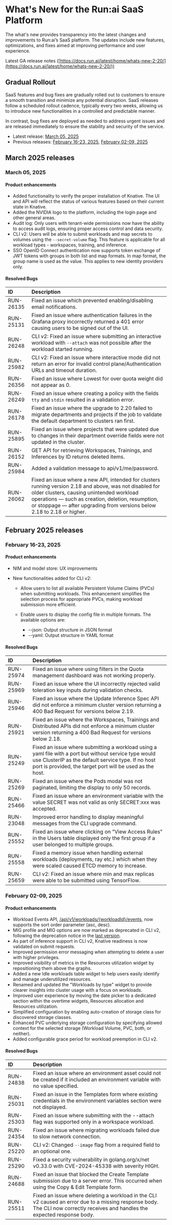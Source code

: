 # What's New for the Run:ai SaaS Platform

The what's new provides transparency into the latest changes and improvements to Run:ai’s SaaS platform. The updates include new features, optimizations, and fixes aimed at improving performance and user experience. 

Latest GA release notes ([https://docs.run.ai/latest/home/whats-new-2-20/](https://docs.run.ai/latest/home/whats-new-2-20/)) 

##  Gradual Rollout

SaaS features and bug fixes are gradually rolled out to customers to ensure a smooth transition and minimize any potential disruption.
SaaS releases follow a scheduled rollout cadence, typically every two weeks, allowing us to introduce new functionalities in a controlled and predictable manner.

In contrast, bug fixes are deployed as needed to address urgent issues and are released immediately to ensure the stability and security of the service.

* Latest release: [March 05, 2025](#march-05-2025)
* Previous releases: [February 16-23, 2025](#february-16-23-2025), [February 02-09, 2025](#february-02-09-2025)

## March 2025 releases

### March 05, 2025

#### Product enhancements

* Added functionality to verify the proper installation of Knative. The UI and API will reflect the status of various features based on their current state in Knative.
* Added the NVIDIA logo to the platform, including the login page and other general areas.
* Audit log: Only users with tenant-wide permissions now have the ability to access audit logs, ensuring proper access control and data security.
* CLI v2: Users will be able to submit workloads and map secrets to volumes using the `--secret-volume` flag. This feature is applicable for all workload types - workspaces, training, and inference.
* SSO OpenID Connect authentication now supports token exchange of JWT tokens with groups in both list and map formats. In map format, the group name is used as the value. This applies to new identity providers only.

#### Resolved Bugs 

| ID | Description |
| :---- | :---- |
| RUN-26135 | Fixed an issue which prevented enabling/disabling email notifications. |
| RUN-25131 | Fixed an issue where authentication failures in the Grafana proxy incorrectly returned a 401 error causing users to be signed out of the UI. |
| RUN-26248 | CLI v2: Fixed an issue where submitting an interactive workload with `--attach` was not possible after the workload started running. |
| RUN-25982 | CLI v2: Fixed an issue where interactive mode did not return an error for invalid control plane/Authentication URLs and timeout duration. |
| RUN-26356 | Fixed an issue where Lowest for over quota weight did not appear as 0. |
| RUN-26249 | Fixed an issue where creating a policy with the fields `tty` and `stdin` resulted in a validation error. |
| RUN-26178 | Fixed an issue where the upgrade to 2.20 failed to migrate departments and projects if the job to validate the default department to clusters ran first. |
| RUN-25895 | Fixed an issue where projects that were updated due to changes in their department override fields were not updated in the cluster. |
| RUN-26152 | GET API for retrieving Workspaces, Trainings, and Inferences by ID returns deleted items. |
| RUN-25984 | Added a validation message to api/v1/me/password. |
| RUN-26062 | Fixed an issue where a new API, intended for clusters running version 2.18 and above, was not disabled for older clusters, causing unintended workload operations — such as creation, deletion, resumption, or stoppage — after upgrading from versions below 2.18 to 2.18 or higher. |



## February 2025 releases


### February 16-23, 2025

#### Product enhancements

* NIM and model store: UX improvements
* New functionalities added for CLI v2:

    * Allow users to list all available Persistent Volume Claims (PVCs) when submitting workloads. This enhancement simplifies the selection process for appropriate PVCs, making workload submission more efficient.
    * Enable users to display the config file in multiple formats.  The available options are:

        * --json: Output structure in JSON format
        * --yaml: Output structure in YAML format


#### Resolved Bugs 

| ID | Description |
| :---- | :---- |
| RUN-25974 | Fixed an issue where using filters in the Quota management dashboard was not working properly. |
| RUN-25969 | Fixed an issue where the UI incorrectly rejected valid toleration key inputs during validation checks. |
| RUN-25946 | Fixed an issue where the Update Inference Spec API did not enforce a minimum cluster version returning a 400 Bad Request for versions below 2.19. |
| RUN-25921 | Fixed an issue where the Workspaces, Trainings and Distributed APIs did not enforce a minimum cluster version returning a 400 Bad Request for versions below 2.18. |
| RUN-25249 | Fixed an issue where submitting a workload using a yaml file with a port but without service type would use ClusterIP as the default service type. If no host port is provided, the target port will be used as the host. |
| RUN-25269 | Fixed an issue where the Pods modal was not paginated, limiting the display to only 50 records.  |
| RUN-25466 | Fixed an issue where an environment variable with the value SECRET was not valid as only SECRET:xxx was accepted. |
| RUN-23048 | Improved error handling to display meaningful messages from the CLI upgrade command. |
| RUN-25552 | Fixed an issue where clicking on "View Access Rules" in the Users table displayed only the first group if a user belonged to multiple groups. |
| RUN-25558 | Fixed a memory issue when handling external workloads (deployments, ray etc.) which when they were scaled caused ETCD memory to increase. |
| RUN-25659 | CLI v2: Fixed an issue where min and max replicas were able to be submitted using TensorFlow. |


### February 02-09, 2025

#### Product enhancements

- Workload Events API, [/api/v1/workloads/{workloadId}/events](https://api-docs.run.ai/latest/tag/Events#operation/get_workload_events), now supports the sort order parameter (asc, desc).  <!-- (RUN-25180)   -->
- MIG profile and MIG options are now marked as deprecated in CLI v2, following the deprecation notice in the [last version](whats-new-2-20.md#deprecation-notifications). <!-- (RUN-23186)   -->
- As part of inference support in CLI v2, Knative readiness is now validated on submit requests. <!-- (RUN-25177)   -->
- Improved permission error messaging when attempting to delete a user with higher privileges. <!-- (RUN-24366)   -->
- Improved visibility of metrics in the Resources utilization widget by repositioning them above the graphs. <!-- (RUN-25292)   -->
- Added a new Idle workloads table widget to help users easily identify and manage underutilized resources. <!-- (RUN-24376)   -->
- Renamed and updated the "Workloads by type" widget to provide clearer insights into cluster usage with a focus on workloads. <!-- (RUN-23978)   -->
- Improved user experience by moving the date picker to a dedicated section within the overtime widgets, Resources allocation and Resources utilization. <!-- (RUN-23941)   -->
- Simplified configuration by enabling auto-creation of storage class for discovered storage classes. <!-- (RUN-25302)   -->
- Enhanced PVC underlying storage configuration by specifying allowed context for the selected storage (Workload Volume, PVC, both, or neither). <!-- (RUN-25158)   -->
- Added configurable grace period for workload preemption in CLI v2. <!-- (RUN-23760)   -->

#### Resolved Bugs 

| ID | Description |
| :---- | :---- |
| RUN-24838 | Fixed an issue where an environment asset could not be created if it included an environment variable with no value specified. |
| RUN-25031 | Fixed an issue in the Templates form where existing credentials in the environment variables section were not displayed. |
| RUN-25303 | Fixed an issue where submitting with the --attach flag was supported only in a workspace workload. |
| RUN-24354 | Fixed an issue where migrating workloads failed due to slow network connection. |
| RUN-25220 | CLI v2: Changed `--image` flag from a required field to an optional one. |
| RUN-25290 | Fixed a security vulnerability in golang.org/x/net v0.33.0 with CVE-2024-45338 with severity HIGH. |
| RUN-24688 | Fixed an issue that blocked the Create Template submission due to a server error. This occurred when using the Copy & Edit Template form. |
| RUN-25511 | Fixed an issue where deleting a workload in the CLI v2 caused an error due to a missing response body. The CLI now correctly receives and handles the expected response body. |





